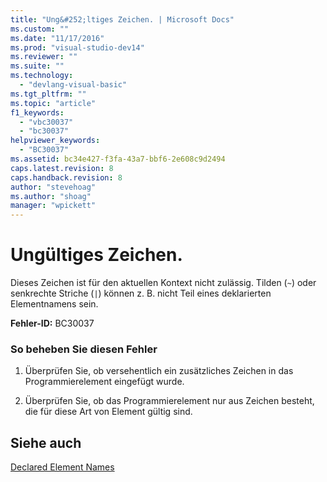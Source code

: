 ```yaml
---
title: "Ung&#252;ltiges Zeichen. | Microsoft Docs"
ms.custom: ""
ms.date: "11/17/2016"
ms.prod: "visual-studio-dev14"
ms.reviewer: ""
ms.suite: ""
ms.technology: 
  - "devlang-visual-basic"
ms.tgt_pltfrm: ""
ms.topic: "article"
f1_keywords: 
  - "vbc30037"
  - "bc30037"
helpviewer_keywords: 
  - "BC30037"
ms.assetid: bc34e427-f3fa-43a7-bbf6-2e608c9d2494
caps.latest.revision: 8
caps.handback.revision: 8
author: "stevehoag"
ms.author: "shoag"
manager: "wpickett"
---
```

# Ung&#252;ltiges Zeichen.
Dieses Zeichen ist für den aktuellen Kontext nicht zulässig. Tilden \(`~`\) oder senkrechte Striche \(`|`\) können z. B. nicht Teil eines deklarierten Elementnamens sein.  
  
 **Fehler\-ID:** BC30037  
  
### So beheben Sie diesen Fehler  
  
1.  Überprüfen Sie, ob versehentlich ein zusätzliches Zeichen in das Programmierelement eingefügt wurde.  
  
2.  Überprüfen Sie, ob das Programmierelement nur aus Zeichen besteht, die für diese Art von Element gültig sind.  
  
## Siehe auch  
 [Declared Element Names](../../visual-basic/programming-guide/language-features/declared-elements/declared-element-names.md)